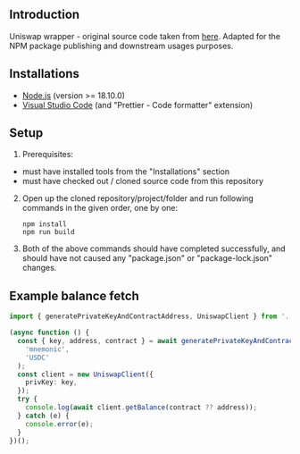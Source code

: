 ## Introduction

Uniswap wrapper - original source code taken from [here](https://github.com/Web3Camp-Labs/uniswap-trade-cli/tree/main). Adapted for the NPM package publishing and downstream usages purposes.

## Installations

- [Node.js](https://nodejs.org/en/download/) (version >= 18.10.0)
- [Visual Studio Code](https://code.visualstudio.com/download) (and "Prettier - Code formatter" extension)

## Setup

1. Prerequisites:

- must have installed tools from the "Installations" section
- must have checked out / cloned source code from this repository

2. Open up the cloned repository/project/folder and run following commands in the given order, one by one:

   ```
   npm install
   npm run build
   ```

3. Both of the above commands should have completed successfully, and should have not caused any "package.json" or "package-lock.json" changes.

## Example balance fetch

```typescript
import { generatePrivateKeyAndContractAddress, UniswapClient } from '.';

(async function () {
  const { key, address, contract } = await generatePrivateKeyAndContractAddress(
    'mnemonic',
    'USDC'
  );
  const client = new UniswapClient({
    privKey: key,
  });
  try {
    console.log(await client.getBalance(contract ?? address));
  } catch (e) {
    console.error(e);
  }
})();
```
